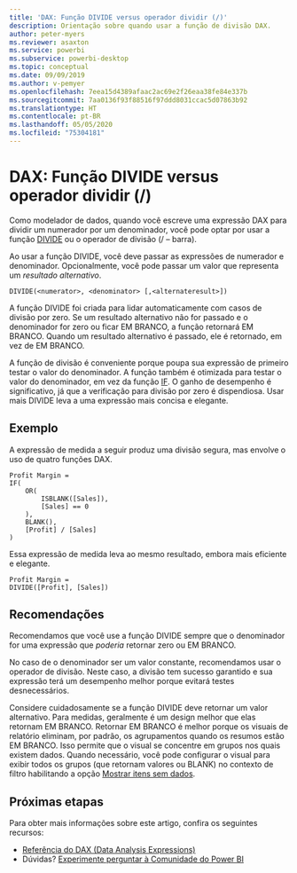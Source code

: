 ```yaml
---
title: 'DAX: Função DIVIDE versus operador dividir (/)'
description: Orientação sobre quando usar a função de divisão DAX.
author: peter-myers
ms.reviewer: asaxton
ms.service: powerbi
ms.subservice: powerbi-desktop
ms.topic: conceptual
ms.date: 09/09/2019
ms.author: v-pemyer
ms.openlocfilehash: 7eea15d4389afaac2ac69e2f26eaa38fe84e337b
ms.sourcegitcommit: 7aa0136f93f88516f97ddd8031ccac5d07863b92
ms.translationtype: HT
ms.contentlocale: pt-BR
ms.lasthandoff: 05/05/2020
ms.locfileid: "75304181"
---
```

# <a name="dax-divide-function-vs-divide-operator-"></a>DAX: Função DIVIDE versus operador dividir (/)

Como modelador de dados, quando você escreve uma expressão DAX para dividir um numerador por um denominador, você pode optar por usar a função [DIVIDE](/dax/divide-function-dax) ou o operador de divisão (/ – barra).

Ao usar a função DIVIDE, você deve passar as expressões de numerador e denominador. Opcionalmente, você pode passar um valor que representa um _resultado alternativo_.

```dax
DIVIDE(<numerator>, <denominator> [,<alternateresult>])
```

A função DIVIDE foi criada para lidar automaticamente com casos de divisão por zero. Se um resultado alternativo não for passado e o denominador for zero ou ficar EM BRANCO, a função retornará EM BRANCO. Quando um resultado alternativo é passado, ele é retornado, em vez de EM BRANCO.

A função de divisão é conveniente porque poupa sua expressão de primeiro testar o valor do denominador. A função também é otimizada para testar o valor do denominador, em vez da função [IF](/dax/if-function-dax). O ganho de desempenho é significativo, já que a verificação para divisão por zero é dispendiosa. Usar mais DIVIDE leva a uma expressão mais concisa e elegante.

## <a name="example"></a>Exemplo

A expressão de medida a seguir produz uma divisão segura, mas envolve o uso de quatro funções DAX.

```dax
Profit Margin =
IF(
    OR(
        ISBLANK([Sales]),
        [Sales] == 0
    ),
    BLANK(),
    [Profit] / [Sales]
)
```

Essa expressão de medida leva ao mesmo resultado, embora mais eficiente e elegante.

```dax
Profit Margin =
DIVIDE([Profit], [Sales])
```

## <a name="recommendations"></a>Recomendações

Recomendamos que você use a função DIVIDE sempre que o denominador for uma expressão que _poderia_ retornar zero ou EM BRANCO.

No caso de o denominador ser um valor constante, recomendamos usar o operador de divisão. Neste caso, a divisão tem sucesso garantido e sua expressão terá um desempenho melhor porque evitará testes desnecessários.

Considere cuidadosamente se a função DIVIDE deve retornar um valor alternativo. Para medidas, geralmente é um design melhor que elas retornam EM BRANCO. Retornar EM BRANCO é melhor porque os visuais de relatório eliminam, por padrão, os agrupamentos quando os resumos estão EM BRANCO. Isso permite que o visual se concentre em grupos nos quais existem dados. Quando necessário, você pode configurar o visual para exibir todos os grupos (que retornam valores ou BLANK) no contexto de filtro habilitando a opção [Mostrar itens sem dados](../desktop-show-items-no-data.md).

## <a name="next-steps"></a>Próximas etapas

Para obter mais informações sobre este artigo, confira os seguintes recursos:

- [Referência do DAX (Data Analysis Expressions)](/dax/)
- Dúvidas? [Experimente perguntar à Comunidade do Power BI](https://community.powerbi.com/)
